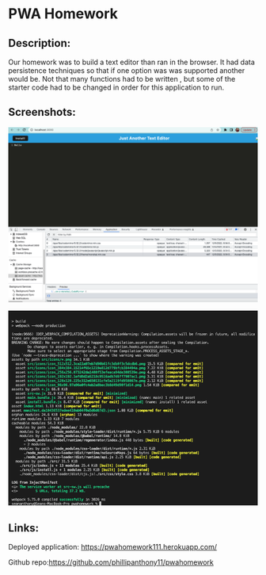 # PWA Homework

## Description:

Our homework was to build a text editor than ran in the browser. It had data persistence techniques so that if one option was was supported another would be. Not that many functions had to be written , but some of the starter code had to be changed in order for this application to run.

## Screenshots:

![Screenshot of an app open with the cache open in the applications area](/client/src/images/Screen%20Shot%202022-12-05%20at%201.41.09%20PM.png)

![Screenshot of app succesfully building and deploying through vscode](/client/src/images/app-running.png)

## Links:

Deployed application: https://pwahomework111.herokuapp.com/

Github repo:https://github.com/phillipanthony11/pwahomework
